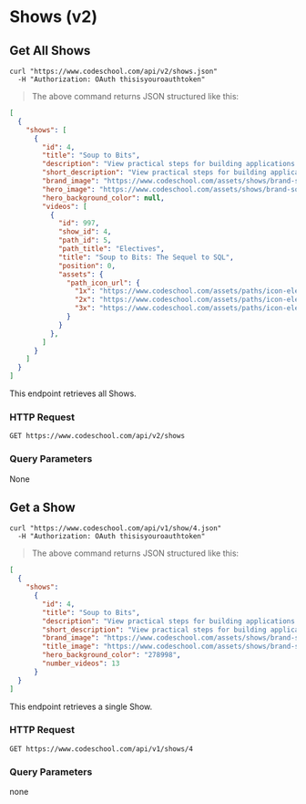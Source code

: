 # Shows (v2)

## Get All Shows

```shell
curl "https://www.codeschool.com/api/v2/shows.json"
  -H "Authorization: OAuth thisisyouroauthtoken"
```

> The above command returns JSON structured like this:

```json
[
  {
    "shows": [
      {
        "id": 4,
        "title": "Soup to Bits",
        "description": "View practical steps for building applications following a Code School course. ",
        "short_description": "View practical steps for building applications following a Code School course. ",
        "brand_image": "https://www.codeschool.com/assets/shows/brand-soup-to-bits-d9906658736cb6e0aa3cdc14a8448634.svg",
        "hero_image": "https://www.codeschool.com/assets/shows/brand-soup-to-bits-d9906658736cb6e0aa3cdc14a8448634.svg",
        "hero_background_color": null,
        "videos": [
          {
            "id": 997,
            "show_id": 4,
            "path_id": 5,
            "path_title": "Electives",
            "title": "Soup to Bits: The Sequel to SQL",
            "position": 0,
            "assets": {
              "path_icon_url": {
                "1x": "https://www.codeschool.com/assets/paths/icon-electives@1x.png",
                "2x": "https://www.codeschool.com/assets/paths/icon-electives@2x.png",
                "3x": "https://www.codeschool.com/assets/paths/icon-electives@3x.png"
              }
            }
          },
        ]
      }
    ]
  }
]
```

This endpoint retrieves all Shows.

### HTTP Request

`GET https://www.codeschool.com/api/v2/shows`

### Query Parameters

None

## Get a Show

```shell
curl "https://www.codeschool.com/api/v1/show/4.json"
  -H "Authorization: OAuth thisisyouroauthtoken"
```

> The above command returns JSON structured like this:

```json
[
  {
    "shows":
      {
        "id": 4,
        "title": "Soup to Bits",
        "description": "View practical steps for building applications following a Code School course. ",
        "short_description": "View practical steps for building applications following a Code School course. ",
        "brand_image": "https://www.codeschool.com/assets/shows/brand-soup-to-bits-d9906658736cb6e0aa3cdc14a8448634.svg",
        "title_image": "https://www.codeschool.com/assets/shows/brand-soup-to-bits-d9906658736cb6e0aa3cdc14a8448634.svg",
        "hero_background_color": "278998",
        "number_videos": 13
      }
  }
]
```

This endpoint retrieves a single Show.

### HTTP Request

`GET https://www.codeschool.com/api/v1/shows/4`

### Query Parameters

none
